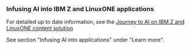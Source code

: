 ### Infusing AI into IBM Z and LinuxONE applications

For detailed up to date information, see the [Journey to AI on IBM Z and LinuxONE content solution](https://www.ibm.com/support/z-content-solutions/journey-to-ai-on-z/)

See section "Infusing AI into applications" under "Learn more". 